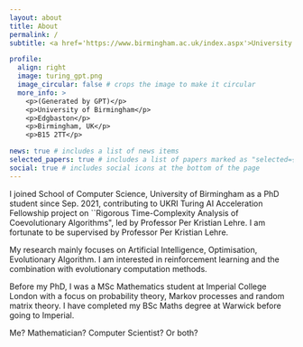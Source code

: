 ```yaml
---
layout: about
title: About
permalink: /
subtitle: <a href='https://www.birmingham.ac.uk/index.aspx'>University of Birmingham.</a>

profile:
  align: right
  image: turing_gpt.png
  image_circular: false # crops the image to make it circular
  more_info: >
    <p>(Generated by GPT)</p>
    <p>University of Birmingham</p>
    <p>Edgbaston</p>
    <p>Birmingham, UK</p>
    <p>B15 2TT</p>

news: true # includes a list of news items
selected_papers: true # includes a list of papers marked as "selected={true}"
social: true # includes social icons at the bottom of the page
---
```


I joined School of Computer Science, University of Birmingham as a PhD student since Sep. 2021, contributing to UKRI Turing AI Acceleration Fellowship project on ``Rigorous Time-Complexity Analysis of Coevolutionary Algorithms", led by Professor Per Kristian Lehre. I am fortunate to be supervised by Professor Per Kristian Lehre. 

My research mainly focuses on Artificial Intelligence, Optimisation, Evolutionary Algorithm. I am interested in reinforcement learning and the combination with evolutionary computation methods.

Before my PhD, I was a MSc Mathematics student at Imperial College London with a focus on probability theory, Markov processes and random matrix theory. I have completed my BSc Maths degree at Warwick before going to Imperial.

Me? Mathematician? Computer Scientist? Or both? 